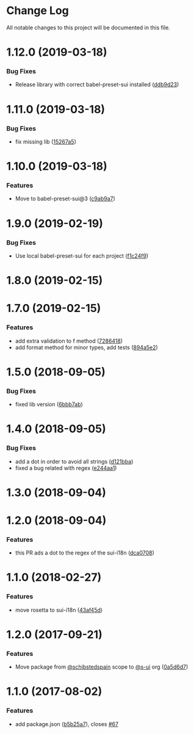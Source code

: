 # Change Log

All notable changes to this project will be documented in this file.

<a name="1.12.0"></a>
# 1.12.0 (2019-03-18)


### Bug Fixes

* Release library with correct babel-preset-sui installed ([ddb9d23](https://github.com/SUI-Components/sui/commit/ddb9d23))



<a name="1.11.0"></a>
# 1.11.0 (2019-03-18)


### Bug Fixes

* fix missing lib ([15267a5](https://github.com/SUI-Components/sui/commit/15267a5))



<a name="1.10.0"></a>
# 1.10.0 (2019-03-18)


### Features

* Move to babel-preset-sui@3 ([c9ab9a7](https://github.com/SUI-Components/sui/commit/c9ab9a7))



<a name="1.9.0"></a>
# 1.9.0 (2019-02-19)


### Bug Fixes

* Use local babel-preset-sui for each project ([f1c24f9](https://github.com/SUI-Components/sui/commit/f1c24f9))



<a name="1.8.0"></a>
# 1.8.0 (2019-02-15)



<a name="1.7.0"></a>
# 1.7.0 (2019-02-15)


### Features

* add extra validation to f method ([7286418](https://github.com/SUI-Components/sui/commit/7286418))
* add format method for minor types, add tests ([894a5e2](https://github.com/SUI-Components/sui/commit/894a5e2))



<a name="1.5.0"></a>
# 1.5.0 (2018-09-05)


### Bug Fixes

* fixed lib version ([6bbb7ab](https://github.com/SUI-Components/sui/commit/6bbb7ab))



<a name="1.4.0"></a>
# 1.4.0 (2018-09-05)


### Bug Fixes

* add a dot in order to avoid all strings ([d121bba](https://github.com/SUI-Components/sui/commit/d121bba))
* fixed a bug related with regex ([e244aa1](https://github.com/SUI-Components/sui/commit/e244aa1))



<a name="1.3.0"></a>
# 1.3.0 (2018-09-04)



<a name="1.2.0"></a>
# 1.2.0 (2018-09-04)


### Features

* this PR ads a dot to the regex of the sui-i18n ([dca0708](https://github.com/SUI-Components/sui/commit/dca0708))



<a name="1.1.0"></a>
# 1.1.0 (2018-02-27)


### Features

* move rosetta to sui-i18n ([43af45d](https://github.com/SUI-Components/sui/commit/43af45d))



<a name="1.2.0"></a>
# 1.2.0 (2017-09-21)


### Features

* Move package from [@schibstedspain](https://github.com/schibstedspain) scope to [@s-ui](https://github.com/s-ui) org ([0a5d6d7](https://github.com/SUI-Components/sui/commit/0a5d6d7))



<a name="1.1.0"></a>
# 1.1.0 (2017-08-02)


### Features

* add package.json ([b5b25a7](https://github.com/SUI-Components/sui/commit/b5b25a7)), closes [#67](https://github.com/SUI-Components/sui/issues/67)



